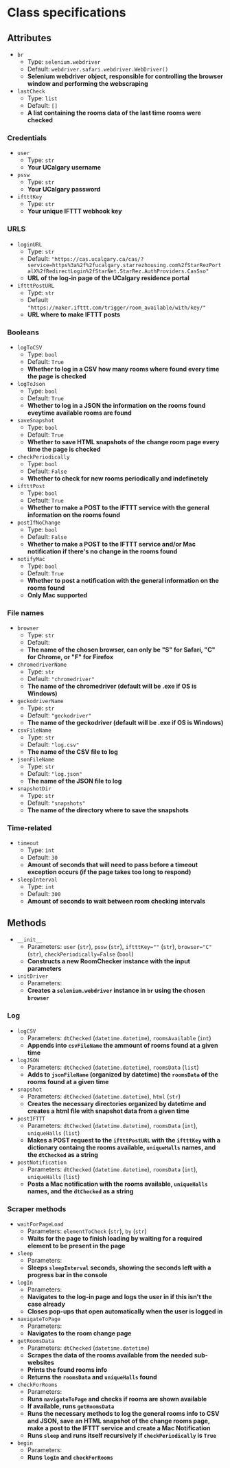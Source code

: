 # Class specifications

## Attributes

* `br`
  * Type: `selenium.webdriver`
  * Default: `webdriver.safari.webdriver.WebDriver()`
  * **Selenium webdriver object, responsible for controlling the browser window and performing the webscraping**
* `lastCheck`
  * Type: `list`
  * Default: `[]`
  * **A list containing the rooms data of the last time rooms were checked**

### Credentials

* `user`
  * Type: `str`
  * **Your UCalgary username**
* `pssw`
  * Type: `str`
  * **Your UCalgary password**
* `iftttKey`
  * Type: `str`
  * **Your unique IFTTT webhook key**

### URLS

* `loginURL`
  * Type: `str`
  * Default: `"https://cas.ucalgary.ca/cas/?service=https%3a%2f%2fucalgary.starrezhousing.com%2fStarRezPortalX%2fRedirectLogin%2fStarNet.StarRez.AuthProviders.CasSso"`
  * **URL of the log-in page of the UCalgary residence portal**
* `iftttPostURL`
  * Type: `str`
  * Default `"https://maker.ifttt.com/trigger/room_available/with/key/"`
  * **URL where to make IFTTT posts**

### Booleans

* `logToCSV`
  * Type: `bool`
  * Default: `True`
  * **Whether to log in a CSV how many rooms where found every time the page is checked**
* `logToJson`
  * Type: `bool`
  * Default: `True`
  * **Whether to log in a JSON the information on the rooms found eveytime available rooms are found**
* `saveSnapshot`
  * Type: `bool`
  * Default: `True`
  * **Whether to save HTML snapshots of the change room page every time the page is checked**
* `checkPeriodically`
  * Type: `bool`
  * Default: `False`
  * **Whether to check for new rooms periodically and indefinetely**
* `iftttPost`
  * Type: `bool`
  * Default: `True`
  * **Whether to make a POST to the IFTTT service with the general information on the rooms found**
* `postIfNoChange`
  * Type: `bool`
  * Default: `False`
  * **Whether to make a POST to the IFTTT service and/or Mac notification if there's no change in the rooms found**
* `notifyMac`
  * Type: `bool`
  * Default: `True`
  * **Whether to post a notification with the general information on the rooms found**
  * **Only Mac supported**

### File names

* `browser`
  * Type: `str`
  * Default: 
  * **The name of the chosen browser, can only be "S" for Safari, "C" for Chrome, or "F" for Firefox**
* `chromedriverName`
  * Type: `str`
  * Default: `"chromedriver"`
  * **The name of the chromedriver (default will be .exe if OS is Windows)**
* `geckodriverName`
  * Type: `str`
  * Default: `"geckodriver"`
  * **The name of the geckodriver (default will be .exe if OS is Windows)**
* `csvFileName`
  * Type: `str`
  * Default: `"log.csv"`
  * **The name of the CSV file to log**
* `jsonFileName`
  * Type: `str`
  * Default: `"log.json"`
  * **The name of the JSON file to log**
* `snapshotDir`
  * Type: `str`
  * Default: `"snapshots"`
  * **The name of the directory where to save the snapshots**

### Time-related

* `timeout`
  * Type: `int`
  * Default: `30`
  * **Amount of seconds that will need to pass before a timeout exception occurs (if the page takes too long to respond)**
* `sleepInterval`
  * Type: `int`
  * Default: `300`
  * **Amount of seconds to wait between room checking intervals**

## Methods

* `__init__`
  * Parameters: `user` (`str`), `pssw` (`str`), `iftttKey=""` (`str`), `browser="C"` (`str`), `checkPeriodically=False` (`bool`)
  * **Constructs a new RoomChecker instance with the input parameters**
* `initDriver`
  * Parameters: 
  * **Creates a `selenium.webdriver` instance in `br` using the chosen `browser`**

### Log

* `logCSV`
  * Parameters: `dtChecked` (`datetime.datetime`), `roomsAvailable` (`int`)
  * **Appends into `csvFileName` the ammount of rooms found at a given time**
* `logJSON`
  * Parameters: `dtChecked` (`datetime.datetime`), `roomsData` (`list`)
  * **Adds to `jsonFileName` (organized by datetime) the `roomsData` of the rooms found at a given time**
* `snapshot`
  * Parameters: `dtChecked` (`datetime.datetime`), `html` (`str`)
  * **Creates the necessary directories organized by datetime and creates a html file with snapshot data from a given time**
* `postIFTTT`
  * Parameters: `dtChecked` (`datetime.datetime`), `roomsData` (`int`), `uniqueHalls` (`list`)
  * **Makes a POST request to the `iftttPostURL` with the `iftttKey` with a dictionary containg the rooms available, `uniqueHalls` names, and the `dtChecked` as a string**
* `postNotification`
  * Parameters: `dtChecked` (`datetime.datetime`), `roomsData` (`int`), `uniqueHalls` (`list`)
  * **Posts a Mac notification with the rooms available, `uniqueHalls` names, and the `dtChecked` as a string**

### Scraper methods

* `waitForPageLoad`
  * Parameters: `elementToCheck` (`str`), `by` (`str`)
  * **Waits for the page to finish loading by waiting for a required element to be present in the page**
* `sleep`
  * Parameters: 
  * **Sleeps `sleepInterval` seconds, showing the seconds left with a progress bar in the console**
* `logIn`
  * Parameters: 
  * **Navigates to the log-in page and logs the user in if this isn't the case already**
  * **Closes pop-ups that open automatically when the user is logged in**
* `navigateToPage`
  * Parameters:
  * **Navigates to the room change page**
* `getRoomsData`
  * Parameters: `dtChecked` (`datetime.datetime`)
  * **Scrapes the data of the rooms available from the needed sub-websites**
  * **Prints the found rooms info**
  * **Returns the `roomsData` and `uniqueHalls` found**
* `checkForRooms`
  * Parameters:
  * **Runs `navigateToPage` and checks if rooms are shown available**
  * **If available, runs `getRoomsData`**
  * **Runs the necessary methods to log the general rooms info to CSV and JSON, save an HTML snapshot of the change rooms page, make a post to the IFTTT service and create a Mac Notification**
  * **Runs `sleep` and runs itself recursively if `checkPeriodically` is `True`**
* `begin`
  * Parameters:
  * **Runs `logIn` and `checkForRooms`**